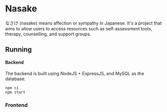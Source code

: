 # Nasake
なさけ (nasake) means affection or sympathy in Japanese. It's a project that aims to allow users to access resources such as self-assessment tools, therapy, counselling, and support groups.

## Running

#### Backend
The backend is built using NodeJS + ExpressJS, and MySQL as the database.

```bash
npm ci
npm start
```

### Frontend
